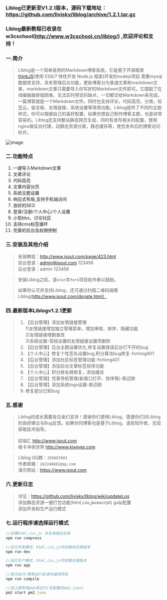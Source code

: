 ﻿### Liblog已更新至V1.2.1版本，源码下载地址：https://github.com/livisky/liblog/archive/1.2.1.tar.gz
### Liblog最新教程已收录在w3cschool(http://www.w3cschool.cn/liblog/) ,欢迎评论和支持！

### 一.简介

>Liblog是一个简单易用的Markdown博客系统，它是基于开源框架[thinkJS](http://www.thinkjs.org)(使用 ES6/7 特性开发 Node.js 框架)开发的nodejs项目
需要mysql数据库支持，具有管理后台功能，更新博客分为普通文章和markdown文章，markdown文章只需要导入你写好的Markdown文件即可。它摆脱了在线编辑器排版困难，无法实时预览的缺点，一切都交给Markdown来完成，一篇博客就是一个Markdown文件。同时也支持评论，代码高亮，分类，标签云，留言板、友情链接、系统设置等常用功能。Liblog提供了不同的主题样式，你可以根据自己的喜好配置，如果你想自己制作博客主题，也是非常容易的。Liblog还支持整站静态网页生成，同时有发布相关的配置，使用nginx做反向代理，动静态资源分离，静态缓存等，使您发布后的博客访问秒开。

![image](https://raw.githubusercontent.com/livisky/liblog/master/liblog.png)


### 二.功能特点

1. 一键导入Markdown文章  
2. 文章评论  
3. 代码高亮  
4. 文章内容分页  
5. 系统主题设置  
6. 响应式布局,支持手机端访问  
7. 良好的SEO  
8. 登录/注册/个人中心/个人设置
9. 小型bbs，讨论社区
10. 支持cms标签循环
11. 完善的后台及权限控制

### 三.安装及其他介绍

>安装教程：http://www.jsout.com/page/423.html<br/>
>前台登录：admin@jsout.com   123456<br/>
>后台登录：admin 123456<br/>

>安装Liblog之前，请`star`并`fork`项目给作者以鼓励。

>如果你认可并支持Liblog，还可通过扫描二维码捐赠Liblog(http://www.jsout.com/donate.html）

### 四.最新版本Liblogv1.2.1更新

>1. 【后台管理】添加友情链接管理<br/>
     1)友情链接增加独立管理菜单，增加审核、排序、隐藏功能<br/>
     2)友情链接增删查改<br/>
     3)系统设置-常规设置的友情链接设置项删除<br/>
>2. 【后台管理】后台主题设置优化,修复设置错误后台打不开的bug<br/>
>3. 【个人中心】修复个性签名设置bug,积分算法bug修复-forlong401<br/>
>4. 【后台管理】添加社区标签管理功能-forlong401<br/>
>5. 【后台管理】添加后台文章标签排序功能<br/>
>6. 【个人中心】积分排名榜修复，添加缓存<br/>
>7. 【后台管理】完善导航管理(新窗口打开、排序等)-斯迈欧<br/>
>8. 【后台管理】添加系统logo设置-斯迈欧<br/>
>9. 修复部分已知bug<br/>

### 五.感谢

>Liblog的成长需要各位亲们支持！感谢你们使用Liblog，感激你们对Liblog的良好建议与Bug反馈。如果你的博客也是基于Liblog，请告知作者，无偿获取技术指导。<br/><br/>
>     前端汇  http://www.jsout.com <br/>
>维卡冲突世界  http://www.kixeyes.com


>Liblog QQ群：`256687601`  
>作者邮箱：`262248861@qq.com`    
>演示网站：https://www.jsout.com

### 六.更新日志

>详见：https://github.com/livisky/liblog/wiki/updateLog<br/>
>添加静态资源一键打包功能(html,css,javascript) gulp配置<br/>
>添加开发和生产运行模式

### 七.运行程序请选择运行模式
```javascript
//压缩html,css,js 并生成相应目录
npm run compress

//运行开发模式，html,css,js均加载未压缩版本
npm run dev  

//运行生产模式，html,css,js均加载压缩版本
npm run app  

//首次运行/更新运行前请先编译项目
npm run compile

//线上推荐用pm2来运行(先配置好pm2.json)
pm2 start pm2.json
```
